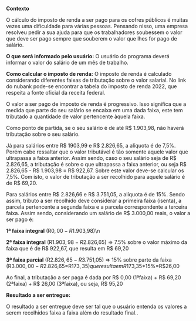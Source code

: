 **Contexto**

O cálculo do imposto de renda a ser pago para os cofres públicos é muitas vezes uma dificuldade para várias pessoas. Pensando nisso, uma empresa resolveu pedir a sua ajuda para que os trabalhadores soubessem o valor que deve ser pago sempre que souberem o valor que lhes for pago de salário.

**O que será informado pelo usuário:**
O usuário do programa deverá informar o valor do salário de um mês de trabalho. 

**Como calcular o imposto de renda:**
O imposto de renda é calculado considerando diferentes faixas de tributação sobre o valor salarial. No link do nubank pode-se encontrar a tabela do imposto de renda 2022, que respeita a fonte oficial da receita federal.

O valor a ser pago de imposto de renda é progressivo. Isso significa que a medida que parte do seu salário se encaixa em uma dada faixa, este tem tributado a quantidade de valor pertencente àquela faixa.

Como ponto de partida, se o seu salário é de até R$ 1.903,98, não haverá tributação sobre o seu salário.

Já para salários entre R$ 1903,99 e R$ 2.826,65, a alíquota é de 7,5%. Porém cabe ressaltar que o valor tributável é tão somente aquele valor que ultrapassa a faixa anterior. Assim sendo, caso o seu salário seja de R$ 2.826,65, a tributação é sobre o que ultrapassa a faixa anterior, ou seja R$ 2.826,65 - R$ 1.903,98 = R$ 922,67. Sobre este valor deve-se calcular os 7,5%. Com isto, o valor de tributação a ser recolhido para aquele salário é de R$ 69,20.

Para salários entre R$ 2.826,66 e R$ 3.751,05, a alíquota é de 15%. Sendo assim, tributo a ser recolhido deve considerar a primeira faixa (isenta), a parcela pertencente a segunda faixa e a parcela correspondente a terceira faixa. Assim sendo, considerando um salário de R$ 3.000,00 reais, o valor a ser pago é:

**1ª faixa integral** (R$0,00-R$1.903,98)\n

**2ª faixa integral** (R$1.903,98-R$2.826,65) => 7.5% sobre o valor máximo da faixa que é de R$ 922,67, que resulta em R$ 69,20

**3ª faixa parcial** (R$2.826,65-R$3.751,05) => 15% sobre parte da faixa (R$3.000,00-R$2.826,65=R$173,35) que resulta em R$173,35*15%=R$26,00


Ao final, a tributação a ser paga é dada por R$ 0,00 (1ªfaixa) + R$ 69,20 (2ªfaixa) + R$ 26,00 (3ªfaixa), ou seja, R$ 95,20

**Resultado a ser entregue:**

O resultado a ser entregue deve ser tal que o usuário entenda os valores a serem recolhidos faixa a faixa além do resultado final..
